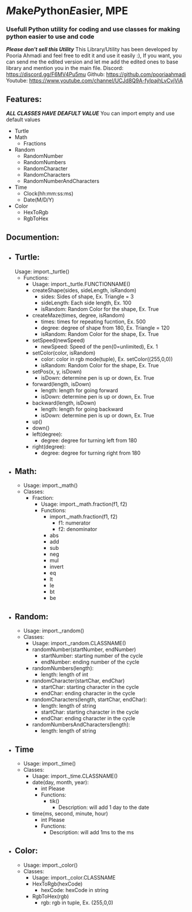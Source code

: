 # *M*ake*P*ython*E*asier, MPE
### Usefull Python utility for coding and use classes for making python easier to use and code
***Please don't sell this Utility***
This Library/Utility has been developed by Pooria Ahmadi and feel free to edit it and use it easily :), If you want, you can send me the edited version and let me add the edited ones to base library and mention you in the main file.
Discord: https://discord.gg/F6MV4Pu5mu
Github: https://github.com/pooriaahmadi
Youtube: https://www.youtube.com/channel/UCJd8Q9A-fyIpajhLvCvjViA
## Features:
***ALL CLASSES HAVE DEAFULT VALUE*** You can import empty and use default values
- Turtle
- Math
	- Fractions
- Random
	- RandomNumber
	- RandomNumbers
	- RandomCharacter
	- RandomCharacters
	- RandomNumberAndCharacters
- Time
	- Clock(hh:mm:ss:ms)
	- Date(M/D/Y)
- Color
	- HexToRgb
	- RgbToHex
## Documention:
- Turtle:
	- 
	Usage: import._turtle()
	- Functions:
		- Usage: import._turtle.FUNCTIONNAME()
		- createShape(sides, sideLength, isRandom) 
			- sides: Sides of shape, Ex. Triangle = 3
			- sideLength: Each side length, Ex. 100
			- isRandom: Random Color for the shape, Ex. True
		- createMaze(times, degree, isRandom)
			- times: times for repeating fucntion, Ex. 500
			- degree: degree of shape from 180, Ex. Triangle = 120
			- isRandom: Random Color for the shape, Ex. True
		- setSpeed(newSpeed)
			- newSpeed: Speed of the pen(0=unlimited), Ex. 1
		- setColor(color, isRandom)
			- color: color in rgb mode(tuple), Ex. setColor((255,0,0))
			- isRandom: Random Color for the shape, Ex. True
		- setPos(x, y, isDown)
			- isDown: determine pen is up or down, Ex. True
		- forward(length, isDown)
			- length: length for going forward
			- isDown: determine pen is up or down, Ex. True
		- backward(length, isDown)
			- length: length for going backward
			- isDown: determine pen is up or down, Ex. True
		- up()
		- down()
		- left(degree):
			- degree: degree for turning left from 180
		- right(degree):
			- degree: degree for turning right from 180
- Math:
	- 
	- Usage: import._math()
	- Classes:
		- Fraction:
			- Usage: import._math.fraction(f1, f2)
			- Functions:
				- import._math.fraction(f1, f2)
					- f1: numerator
					- f2: denominator
				- abs
				- add
				- sub
				- neg
				- mul
				- invert
				- eq
				- lt
				- le
				- bt
				- be
- Random:
	-
	- Usage: import._random()
	- Classes:
		- Usage: import._random.CLASSNAME()
		- randomNumber(startNumber, endNumber)
			- startNumber: starting number of the cycle
			- endNumber: ending number of the cycle
		- randomNumbers(length):
			- length: length of int
		- randomCharacter(startChar, endChar)
			- startChar: starting character in the cycle
			- endChar: ending character in the cycle
		- randomCharacters(length, startChar, endChar):
			- length: length of string
			- startChar: starting character in the cycle
			- endChar: ending character in the cycle
		- randomNumbersAndCharacters(length):
			- length: length of string
- Time
	- 
	- Usage: import._time()
	- Classes:
		- Usage: import._time.CLASSNAME()
		- date(day, month, year):
			- int Please
			- Functions:
				- tik()
					- Description: will add 1 day to the date
		- time(ms, second, minute, hour)
			- int Please
			- Functions:
				- Description: will add 1ms to the ms
- Color:
	- 
	- Usage: import._color()
	- Classes:
		- Usage: import._color.CLASSNAME
		- HexToRgb(hexCode)
			- hexCode: hexCode in string
		- RgbToHex(rgb)
			- rgb: rgb in tuple, Ex. (255,0,0)
